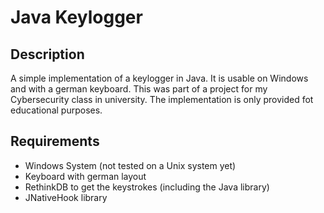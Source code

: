 # Java Keylogger 
## Description
A simple implementation of a keylogger in Java. It is usable on Windows and with a german keyboard. This was part of a project for my Cybersecurity class in university. The implementation is only provided fot educational purposes. 
## Requirements
- Windows System (not tested on a Unix system yet)
- Keyboard with german layout
- RethinkDB to get the keystrokes (including the Java library)
- JNativeHook library
